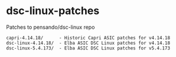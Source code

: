 # dsc-linux-patches
Patches to pensando/dsc-linux repo

```
capri-4.14.18/      - Historic Capri ASIC patches for v4.14.18
dsc-linux-4.14.18/  - Elba ASIC DSC Linux patches for v4.14.18
dsc-linux-5.4.173/  - Elba ASIC DSC Linux patches for v5.4.173
```

